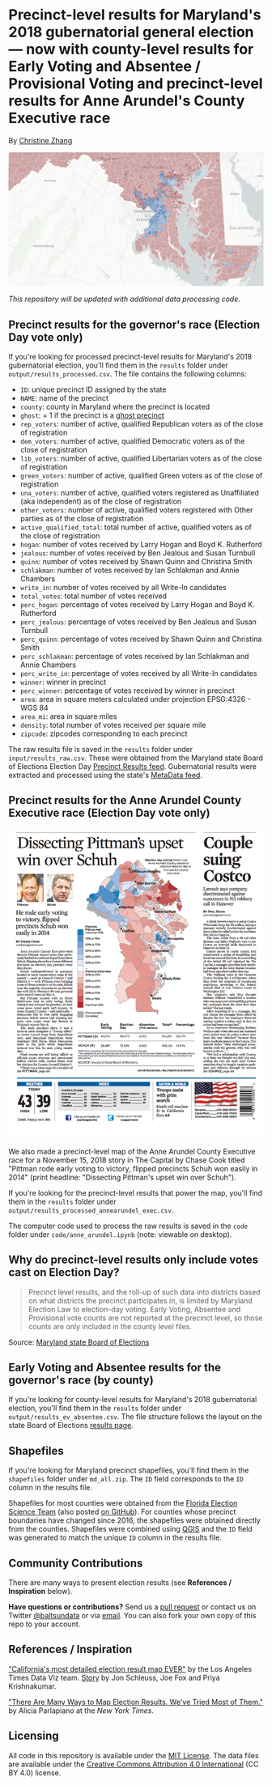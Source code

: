 # Precinct-level results for Maryland's 2018 gubernatorial general election — now with county-level results for Early Voting and Absentee / Provisional Voting and precinct-level results for Anne Arundel's County Executive race

By [Christine Zhang](mailto:czhang@baltsun.com)

![](output/screenshot.png)

*This repository will be updated with additional data processing code.*

## Precinct results for the governor's race (Election Day vote only)

If you're looking for processed precinct-level results for Maryland's 2018 gubernatorial election, you'll find them in the `results` folder under `output/results_processed.csv`. The file contains the following columns:

- `ID`: unique precinct ID assigned by the state
- `NAME`: name of the precinct
- `county`: county in Maryland where the precinct is located
- `ghost`: = 1 if the precinct is a [ghost precinct](https://www.baltimoresun.com/news/maryland/politics/bs-md-ghost-precincts-20181030-story.html)
- `rep_voters`: number of active, qualified Republican voters as of the close of registration
- `dem_voters`: number of active, qualified Democratic voters as of the close of registration
- `lib_voters`: number of active, qualified Libertarian voters as of the close of registration
- `green_voters`: number of active, qualified Green voters as of the close of registration
- `una_voters`: number of active, qualified voters registered as Unaffiliated (aka independent) as of the close of registration
- `other_voters`: number of active, qualified voters registered with Other parties as of the close of registration 
- `active_qualified_total`: total number of active, qualified voters as of the close of registration 
- `hogan`: number of votes received by Larry Hogan and Boyd K. Rutherford
- `jealous`: number of votes received by Ben Jealous and Susan Turnbull
- `quinn`: number of votes received by Shawn Quinn and Christina Smith
- `schlakman`: number of votes received by Ian Schlakman and Annie Chambers
- `write_in`: number of votes received by all Write-In candidates
- `total_votes`: total number of votes received        
- `perc_hogan`: percentage of votes received by Larry Hogan and Boyd K. Rutherford
- `perc_jealous`: percentage of votes received by Ben Jealous and Susan Turnbull     
- `perc_quinn`: percentage of votes received by Shawn Quinn and Christina Smith       
- `perc_schlakman`: percentage of votes received by Ian Schlakman and Annie Chambers   
- `perc_write_in`: percentage of votes received by all Write-In candidates          
- `winner`: winner in precinct
- `perc_winner`: percentage of votes received by winner in precinct
- `area`: area in square meters calculated under projection EPSG:4326 - WGS 84
- `area_mi`: area in square miles
- `density`: total number of votes received per square mile
- `zipcode`: zipcodes corresponding to each precinct

The raw results file is saved in the `results` folder under `input/results_raw.csv`. These were obtained from the Maryland state Board of Elections Election Day [Precinct Results feed](https://elections.maryland.gov/elections/results_data/GG18/PrecinctResults.js). Gubernatorial results were extracted and processed using the state's [MetaData feed](https://elections.maryland.gov/elections/results_data/GG18/MetaData.js).

## Precinct results for the Anne Arundel County Executive race (Election Day vote only)

![](output/capital_pg1.png)

We also made a precinct-level map of the Anne Arundel County Executive race for a November 15, 2018 story in The Capital by Chase Cook titled "Pittman rode early voting to victory, flipped precincts Schuh won easily in 2014" (print headline: "Dissecting Pittman's upset win over Schuh").

If you're looking for the precinct-level results that power the map, you'll find them in the `results` folder under `output/results_processed_annearundel_exec.csv`. 

The computer code used to process the raw results is saved in the `code` folder under `code/anne_arundel.ipynb` (note: viewable on desktop).

## Why do precinct-level results only include votes cast on Election Day?

> Precinct level results, and the roll-up of such data into districts based on what districts the precinct participates in, is limited by Maryland Election Law to election-day voting.  Early Voting, Absentee and Provisional vote counts are not reported at the precinct level, so those counts are only included in the county level files.

Source: [Maryland state Board of Elections](https://elections.maryland.gov/elections/using_election_data_instructions.html)

## Early Voting and Absentee results for the governor's race (by county)

If you're looking for county-level results for Maryland's 2018 gubernatorial election, you'll find them in the `results` folder under `output/results_ev_absentee.csv`. The file structure follows the layout on the state Board of Elections [results page](https://elections.maryland.gov/county_status_page_root.html).

## Shapefiles
If you're looking for Maryland precinct shapefiles, you'll find them in the `shapefiles` folder under `md_all.zip`. The `ID` field corresponds to the `ID` column in the results file.

Shapefiles for most counties were obtained from the [Florida Election Science Team](https://doi.org/10.7910/DVN/NH5S2I) (also posted [on GitHub](https://github.com/nvkelso/election-geodata/tree/master/data/24-maryland)). For counties whose precinct boundaries have changed since 2016, the shapefiles were obtained directly from the counties. Shapefiles were combined using [QGIS](https://www.qgis.org/en/site/) and the `ID` field was generated to match the unique `ID` column in the results file.

## Community Contributions

There are many ways to present election results (see **References / Inspiration** below).

**Have questions or contributions?** Send us a [pull request](https://github.com/baltimore-sun-data/maryland-2018-governor-precinct-map/pulls) or contact us on Twitter [@baltsundata](https://twitter.com/baltsundata) or via [email](mailto:czhang@baltsun.com). You can also fork your own copy of this repo to your account.

## References / Inspiration
["California's most detailed election result map EVER"](https://github.com/datadesk/california-2016-election-precinct-maps) by the Los Angeles Times Data Viz team. [Story](http://www.latimes.com/projects/la-pol-ca-california-neighborhood-election-results/) by Jon Schleuss, Joe Fox and Priya Krishnakumar.

["There Are Many Ways to Map Election Results. We've Tried Most of Them."](https://www.nytimes.com/interactive/2016/11/01/upshot/many-ways-to-map-election-results.html) by Alicia Parlapiano at the *New York Times*.

## Licensing

All code in this repository is available under the [MIT License](https://opensource.org/licenses/MIT). The data files are available under the [Creative Commons Attribution 4.0 International](https://creativecommons.org/licenses/by/4.0/) (CC BY 4.0) license.

